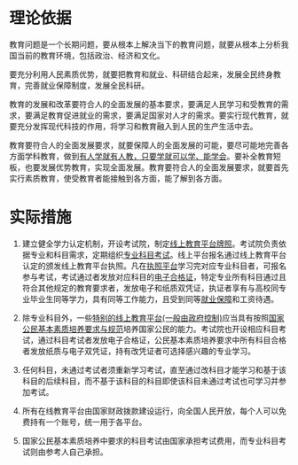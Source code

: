 # 理论依据

教育问题是一个长期问题，要从根本上解决当下的教育问题，就要从根本上分析我国当前的教育环境，包括政治、经济和文化。

要充分利用人民素质优势，就要把教育和就业、科研结合起来，发展全民终身教育，完善就业保障制度，发展全民科研。

教育的发展和改革要符合人的全面发展的基本要求，要满足人民学习和受教育的需求，要满足教育促进就业的需求，要满足国家对人才的需求。要实行现代教育，就要充分发挥现代科技的作用，将学习和教育融入到人民的生产生活中去。

教育要符合人的全面发展要求，就要保障人的全面发展的可能，要尽可能地完善各方面学科教育，做到[有人学就有人教，只要学就可以学、能学会](.\关于教育全面性的探究.md)。要补全教育短板，也要发展优势教育，实现全面发展。教育要符合人的全面发展要求，就要首先实行素质教育，使受教育者能接触到各方面，能了解到各方面。



# 实际措施



1.  建立健全学力认定机制，开设考试院，制定[线上教育平台牌照](.\线上教育机构办学要求参考.md)。考试院负责依据专业和科目需求，定期组织[专业科目考试](.\素质教育与专业教育培养要求参考.md)。线上平台报名通过线上教育平台认定的颁发线上教育平台执照。凡在[执照平台](.\线上教育机构办学要求参考.md)学习完对应专业科目者，可报名参与考试，考试通过者发放对应科目的[电子合格证](.\素质教育与专业教育培养要求参考.md)，特定专业所有科目通过且符合其他规定的教育要求者，发放电子和纸质双凭证，执证者享有与高校同专业毕业生同等学力，具有同等工作能力，且受到同等[就业保障](.\关于就业保障制度的若干意见.md)和工资待遇。

2. 除专业科目外，一些[特别的线上教育平台(一般由政府控制)](.\素质教育与专业教育培养要求参考.md)应当具有按照[国家公民基本素质培养要求与规范](.\素质教育与专业教育培养要求参考.md)培养国家公民的能力。考试院也开设相应科目考试，通过科目考试者发放电子合格证，公民基本素质培养要求中所有科目合格者发放纸质与电子双凭证，持有改凭证者可选择感兴趣的专业学习。

3. 任何科目，未通过考试者须重新学习考试，直至通过改科目才能学习和基于该科目的后续科目，而不基于该科目的科目即使该科目未通过考试也可学习并参加考试。
4. 所有在线教育平台由国家财政拨款建设运行，向全国人民开放，每个人可以免费持有一个账号，统一用于各平台。
5. 国家公民基本素质培养中要求的科目考试由国家承担考试费用，而专业科目考试则由参考人自己承担。
